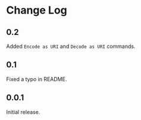 # Change Log

## 0.2

Added `Encode as URI` and `Decode as URI` commands.

## 0.1

Fixed a typo in README.

## 0.0.1

Initial release.
